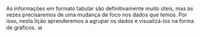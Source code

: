 As informações em formato tabular são definitivamente muito úteis, mas às vezes precisaremos de uma mudança de foco nos dados que temos. Por isso, nesta lição aprenderemos a agrupar os dados e visualizá-los na forma de gráficos. :bar_chart: